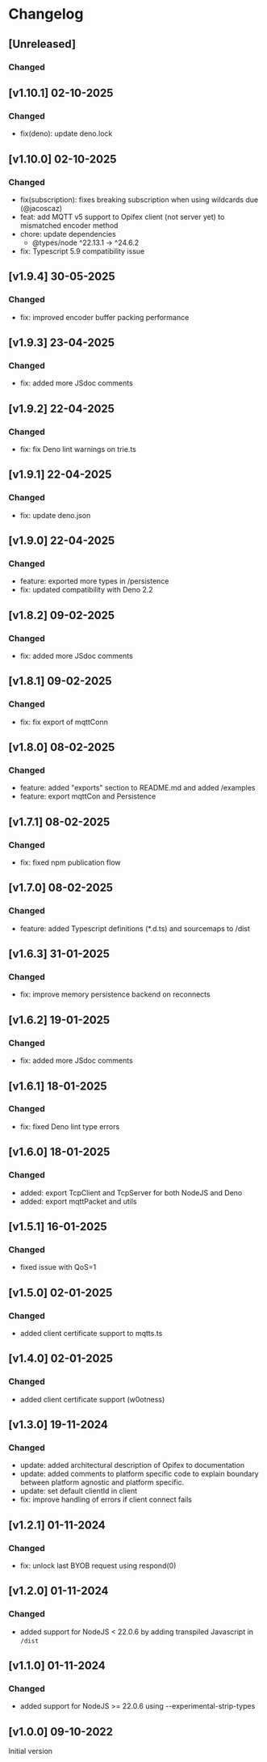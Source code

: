 # Changelog

## [Unreleased]

### Changed

## [v1.10.1] 02-10-2025

### Changed

- fix(deno): update deno.lock

## [v1.10.0] 02-10-2025

### Changed

- fix(subscription): fixes breaking subscription when using wildcards due
  (@jacoscaz)
- feat: add MQTT v5 support to Opifex client (not server yet) to mismatched
  encoder method
- chore: update dependencies
  - @types/node ^22.13.1 → ^24.6.2
- fix: Typescript 5.9 compatibility issue

## [v1.9.4] 30-05-2025

### Changed

- fix: improved encoder buffer packing performance

## [v1.9.3] 23-04-2025

### Changed

- fix: added more JSdoc comments

## [v1.9.2] 22-04-2025

### Changed

- fix: fix Deno lint warnings on trie.ts

## [v1.9.1] 22-04-2025

### Changed

- fix: update deno.json

## [v1.9.0] 22-04-2025

### Changed

- feature: exported more types in /persistence
- fix: updated compatibility with Deno 2.2

## [v1.8.2] 09-02-2025

### Changed

- fix: added more JSdoc comments

## [v1.8.1] 09-02-2025

### Changed

- fix: fix export of mqttConn

## [v1.8.0] 08-02-2025

### Changed

- feature: added "exports" section to README.md and added /examples
- feature: export mqttCon and Persistence

## [v1.7.1] 08-02-2025

### Changed

- fix: fixed npm publication flow

## [v1.7.0] 08-02-2025

### Changed

- feature: added Typescript definitions (*.d.ts) and sourcemaps to /dist

## [v1.6.3] 31-01-2025

### Changed

- fix: improve memory persistence backend on reconnects

## [v1.6.2] 19-01-2025

### Changed

- fix: added more JSdoc comments

## [v1.6.1] 18-01-2025

### Changed

- fix: fixed Deno lint type errors

## [v1.6.0] 18-01-2025

### Changed

- added: export TcpClient and TcpServer for both NodeJS and Deno
- added: export mqttPacket and utils

## [v1.5.1] 16-01-2025

### Changed

- fixed issue with QoS=1

## [v1.5.0] 02-01-2025

### Changed

- added client certificate support to mqtts.ts

## [v1.4.0] 02-01-2025

### Changed

- added client certificate support (w0otness)

## [v1.3.0] 19-11-2024

### Changed

- update: added architectural description of Opifex to documentation
- update: added comments to platform specific code to explain boundary between
  platform agnostic and platform specific.
- update: set default clientId in client
- fix: improve handling of errors if client connect fails

## [v1.2.1] 01-11-2024

### Changed

- fix: unlock last BYOB request using respond(0)

## [v1.2.0] 01-11-2024

### Changed

- added support for NodeJS < 22.0.6 by adding transpiled Javascript in `/dist`

## [v1.1.0] 01-11-2024

### Changed

- added support for NodeJS >= 22.0.6 using --experimental-strip-types

## [v1.0.0] 09-10-2022

Initial version
